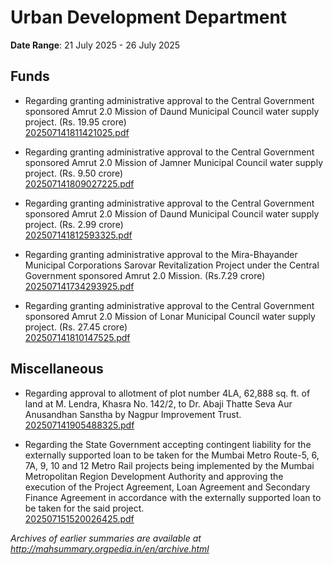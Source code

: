 # Urban Development Department

**Date Range**: 21 July 2025 - 26 July 2025


## Funds
- Regarding granting administrative approval to the Central Government sponsored Amrut 2.0 Mission of Daund Municipal Council water supply project. (Rs. 19.95 crore)\
  [202507141811421025.pdf](https://gr.maharashtra.gov.in/Site/Upload/Government%20Resolutions/English/202507141811421025.pdf)

- Regarding granting administrative approval to the Central Government sponsored Amrut 2.0 Mission of Jamner Municipal Council water supply project. (Rs. 9.50 crore)\
  [202507141809027225.pdf](https://gr.maharashtra.gov.in/Site/Upload/Government%20Resolutions/English/202507141809027225.pdf)

- Regarding granting administrative approval to the Central Government sponsored Amrut 2.0 Mission of Daund Municipal Council water supply project. (Rs. 2.99 crore)\
  [202507141812593325.pdf](https://gr.maharashtra.gov.in/Site/Upload/Government%20Resolutions/English/202507141812593325.pdf)

- Regarding granting administrative approval to the Mira-Bhayander Municipal Corporations Sarovar Revitalization Project under the Central Government sponsored Amrut 2.0 Mission. (Rs.7.29 crore)\
  [202507141734293925.pdf](https://gr.maharashtra.gov.in/Site/Upload/Government%20Resolutions/English/202507141734293925.pdf)

- Regarding granting administrative approval to the Central Government sponsored Amrut 2.0 Mission of Lonar Municipal Council water supply project. (Rs. 27.45 crore)\
  [202507141810147525.pdf](https://gr.maharashtra.gov.in/Site/Upload/Government%20Resolutions/English/202507141810147525.pdf)

## Miscellaneous
- Regarding approval to allotment of plot number 4LA, 62,888 sq. ft. of land at M. Lendra, Khasra No. 142/2, to Dr. Abaji Thatte Seva Aur Anusandhan Sanstha by Nagpur Improvement Trust.\
  [202507141905488325.pdf](https://gr.maharashtra.gov.in/Site/Upload/Government%20Resolutions/English/202507141905488325.pdf)

- Regarding the State Government accepting contingent liability for the externally supported loan to be taken for the Mumbai Metro Route-5, 6, 7A, 9, 10 and 12 Metro Rail projects being implemented by the Mumbai Metropolitan Region Development Authority and approving the execution of the Project Agreement, Loan Agreement and Secondary Finance Agreement in accordance with the externally supported loan to be taken for the said project.\
  [202507151520026425.pdf](https://gr.maharashtra.gov.in/Site/Upload/Government%20Resolutions/English/202507151520026425.pdf)


*Archives of earlier summaries are available at http://mahsummary.orgpedia.in/en/archive.html*